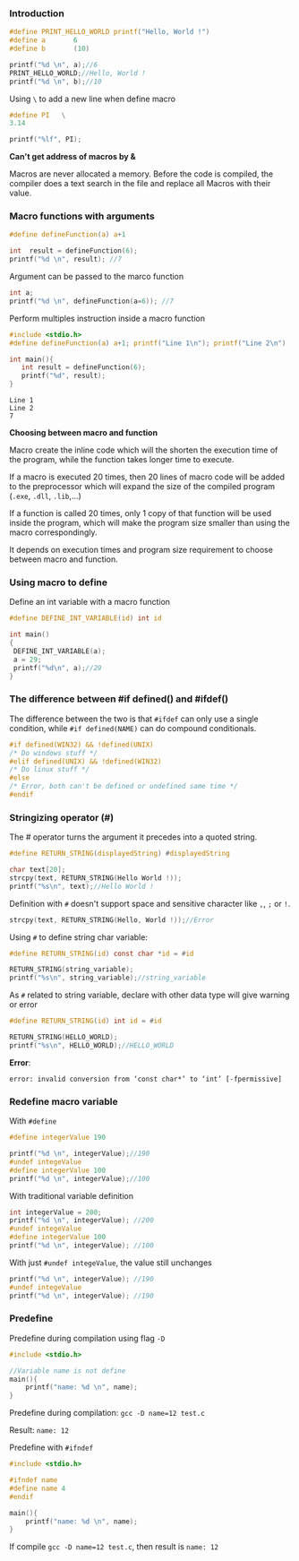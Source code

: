 ### Introduction 

````c
#define PRINT_HELLO_WORLD printf("Hello, World !")
#define a 		6
#define b    	(10)

printf("%d \n", a);//6
PRINT_HELLO_WORLD;//Hello, World !
printf("%d \n", b);//10
````

Using ``\`` to add a new line when define macro

```c
#define PI   \
3.14

printf("%lf", PI);
```
**Can't get address of macros by &**

Macros are never allocated a memory. Before the code is compiled, the compiler does a text search in the file and replace all Macros with their value.

### Macro functions with arguments

```c
#define defineFunction(a) a+1

int  result = defineFunction(6);
printf("%d \n", result); //7
```

Argument can be passed to the marco function

```c
int a;
printf("%d \n", defineFunction(a=6)); //7
```

Perform multiples instruction inside a macro function

```c
#include <stdio.h>
#define defineFunction(a) a+1; printf("Line 1\n"); printf("Line 2\n")

int main(){
   int result = defineFunction(6);
   printf("%d", result);
}		
```

```
Line 1
Line 2
7
```
**Choosing between macro and function**

Macro create the inline code which will the shorten the execution time of the program, while the function takes longer time to execute.

If a macro is executed 20 times, then 20 lines of macro code will be added to the preprocessor which will expand the size of the compiled program (``.exe``, ``.dll``, ``.lib``,...)

If a function is called 20 times, only 1 copy of that function will be used inside the program, which will make the program size smaller than using the macro correspondingly.

It depends on execution times and program size requirement to choose between macro and function.

### Using macro to define

Define an int variable with a macro function

```c
#define DEFINE_INT_VARIABLE(id) int id

int main()
{  
 DEFINE_INT_VARIABLE(a);
 a = 29;
 printf("%d\n", a);//29
}
```

### The difference between #if defined() and #ifdef()

The difference between the two is that ``#ifdef`` can only use a single condition, while ``#if defined(NAME)`` can do compound conditionals.

```c
#if defined(WIN32) && !defined(UNIX)
/* Do windows stuff */
#elif defined(UNIX) && !defined(WIN32)
/* Do linux stuff */
#else
/* Error, both can't be defined or undefined same time */
#endif
```

### Stringizing operator (#)

The # operator turns the argument it precedes into a quoted string. 

```c
#define RETURN_STRING(displayedString) #displayedString

char text[20];
strcpy(text, RETURN_STRING(Hello World !));
printf("%s\n", text);//Hello World !
```

Definition with ``#`` doesn't support space and sensitive character like ``,``, ``;`` or ``!``.

```c
strcpy(text, RETURN_STRING(Hello, World !));//Error
```

Using ``#`` to define string char variable:

```c
#define RETURN_STRING(id) const char *id = #id

RETURN_STRING(string_variable);
printf("%s\n", string_variable);//string_variable	
```
As ``#`` related to string variable, declare with other data type will give warning or error

```c
#define RETURN_STRING(id) int id = #id

RETURN_STRING(HELLO_WORLD);
printf("%s\n", HELLO_WORLD);//HELLO_WORLD	
```

**Error**: 

```
error: invalid conversion from ‘const char*’ to ‘int’ [-fpermissive]
```

### Redefine macro variable

With ``#define``

```c
#define integerValue 190

printf("%d \n", integerValue);//190
#undef integeValue
#define integerValue 100
printf("%d \n", integerValue);//100
```

With traditional variable definition

```c
int integerValue = 200;
printf("%d \n", integerValue); //200
#undef integeValue
#define integerValue 100
printf("%d \n", integerValue); //100
```

With just ``#undef integeValue``, the value still unchanges
```c
printf("%d \n", integerValue); //190
#undef integeValue
printf("%d \n", integerValue); //190
```

### Predefine 

Predefine during compilation using flag ``-D``

```c
#include <stdio.h>

//Variable name is not define
main(){
	printf("name: %d \n", name);
}	
```

Predefine during compilation: ``gcc -D name=12 test.c``

Result: ``name: 12``

Predefine with ``#ifndef``

```c
#include <stdio.h>

#ifndef name
#define name 4
#endif

main(){
	printf("name: %d \n", name);
}	
```

If compile ``gcc -D name=12 test.c``, then result is ``name: 12``